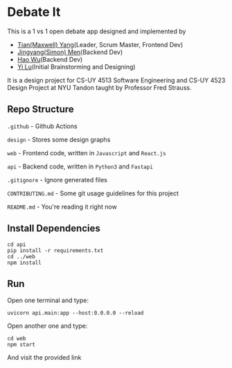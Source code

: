 # Debate It
This is a 1 vs 1 open debate app designed and implemented by
- [Tian(Maxwell) Yang](https://github.com/AlpacaMax)(Leader, Scrum Master, Frontend Dev)
- [Jingyang(Simon) Men](https://github.com/SimonMen65)(Backend Dev)
- [Hao Wu](https://github.com/flyhawk86)(Backend Dev)
- [Yi Lu](https://github.com/Leobrook121)(Initial Brainstorming and Designing)

It is a design project for CS-UY 4513 Software Engineering and CS-UY 4523 Design Project at NYU Tandon taught by Professor Fred Strauss.

## Repo Structure

`.github` - Github Actions

`design` - Stores some design graphs

`web` - Frontend code, written in `Javascript` and `React.js`

`api` - Backend code, written in `Python3` and `Fastapi`

`.gitignore` - Ignore generated files

`CONTRIBUTING.md` - Some git usage guidelines for this project

`README.md` - You're reading it right now

## Install Dependencies
```
cd api
pip install -r requirements.txt
cd ../web
npm install
```

## Run

Open one terminal and type:
```
uvicorn api.main:app --host:0.0.0.0 --reload
```

Open another one and type:
```
cd web
npm start
```

And visit the provided link 
